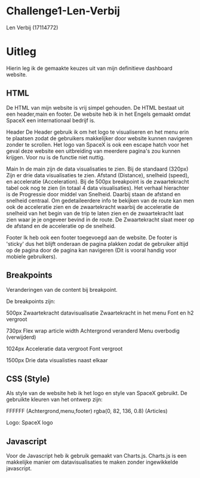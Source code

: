 # Challenge1-Len-Verbij
 Len Verbij (17114772)
# Uitleg
Hierin leg ik de gemaakte keuzes uit van mijn definitieve dashboard website. 
## HTML
De HTML van mijn website is vrij simpel gehouden. De HTML bestaat uit een header,main en footer. De website heb ik in het Engels gemaakt omdat SpaceX een internationaal bedrijf is.

Header
De Header gebruik ik om het logo te visualiseren en het menu erin te plaatsen zodat de gebruikers makkelijker door website kunnen navigeren zonder te scrollen. Het logo van SpaceX is ook een escape hatch voor het geval deze website een uitbreiding van meerdere pagina's zou kunnen krijgen. Voor nu is de functie niet nuttig.

Main
In de main zijn de data visualisaties te zien. Bij de standaard (320px) Zijn er drie data visualisaties te zien. Afstand (Distance), snelheid (speed), en acceleratie (Acceleration). Bij de 500px breakpoint is de zwaartekracht tabel ook nog te zien (in totaal 4 data visualisaties). Het verhaal hierachter is de Progressie door middel van Snelheid. Daarbij staan de afstand en snelheid centraal. Om gedetaileerdere info te bekijken van de route kan men ook de acceleratie zien en de zwaartekracht waarbij de acceleratie de snelheid van het begin van de trip te laten zien en de zwaartekracht laat zien waar je je ongeveer bevind in de route. De Zwaartekracht slaat meer op de afstand en de acceleratie op de snelheid.

Footer
Ik heb ook een footer toegevoegd aan de website. De footer is 'sticky' dus het blijft onderaan de pagina plakken zodat de gebruiker altijd op de pagina door de pagina kan navigeren (Dit is vooral handig voor mobiele gebruikers).

## Breakpoints
Veranderingen van de content bij breakpoint.

De breakpoints zijn:

500px
Zwaartekracht datavisualisatie
Zwaartekracht in het menu
Font en h2 vergroot

730px
Flex wrap
article width
Achtergrond veranderd
Menu overbodig (verwijderd)

1024px
Acceleratie data vergroot
Font vergroot

1500px
Drie data visualisties naast elkaar

## CSS (Style)
Als style van de website heb ik het logo en style van SpaceX gebruikt.
De gebruikte kleuren van het ontwerp zijn:

FFFFFF (Achtergrond,menu,footer)
rgba(0, 82, 136, 0.8) (Articles)

Logo: SpaceX logo

## Javascript
Voor de Javascript heb ik gebruik gemaakt van Charts.js. Charts.js is een makkelijke manier om datavisualisaties te maken zonder ingewikkelde javascript. 
